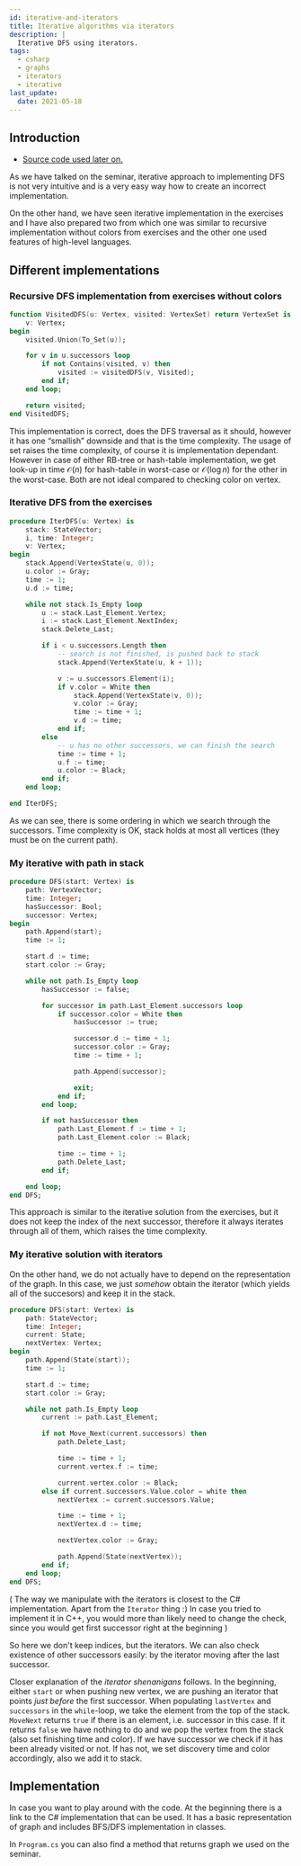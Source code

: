 ```yaml
---
id: iterative-and-iterators
title: Iterative algorithms via iterators
description: |
  Iterative DFS using iterators.
tags:
  - csharp
  - graphs
  - iterators
  - iterative
last_update:
  date: 2021-05-18
---
```


## Introduction

- [Source code used later on.](pathname:///files/algorithms/graphs/iterative-and-iterators.tar.gz)

As we have talked on the seminar, iterative approach to implementing DFS is not very intuitive and is a very easy way how to create an incorrect implementation.

On the other hand, we have seen iterative implementation in the exercises and I have also prepared two from which one was similar to recursive implementation without colors from exercises and the other one used features of high-level languages.

## Different implementations

### Recursive DFS implementation from exercises without colors

```ada showLineNumbers
function VisitedDFS(u: Vertex, visited: VertexSet) return VertexSet is
    v: Vertex;
begin
    visited.Union(To_Set(u));

    for v in u.successors loop
        if not Contains(visited, v) then
            visited := visitedDFS(v, Visited);
        end if;
    end loop;

    return visited;
end VisitedDFS;
```

This implementation is correct, does the DFS traversal as it should, however it has one “smallish” downside and that is the time complexity. The usage of set raises the time complexity, of course it is implementation dependant. However in case of either RB-tree or hash-table implementation, we get look-up in time $\mathcal{O}(n)$ for hash-table in worst-case or $\mathcal{O}(\log n)$ for the other in the worst-case. Both are not ideal compared to checking color on vertex.

### Iterative DFS from the exercises

```ada showLineNumbers
procedure IterDFS(u: Vertex) is
    stack: StateVector;
    i, time: Integer;
    v: Vertex;
begin
    stack.Append(VertexState(u, 0));
    u.color := Gray;
    time := 1;
    u.d := time;

    while not stack.Is_Empty loop
        u := stack.Last_Element.Vertex;
        i := stack.Last_Element.NextIndex;
        stack.Delete_Last;

        if i < u.successors.Length then
            -- search is not finished, is pushed back to stack
            stack.Append(VertexState(u, k + 1));

            v := u.successors.Element(i);
            if v.color = White then
                stack.Append(VertexState(v, 0));
                v.color := Gray;
                time := time + 1;
                v.d := time;
            end if;
        else
            -- u has no other successors, we can finish the search
            time := time + 1;
            u.f := time;
            u.color := Black;
        end if;
    end loop;

end IterDFS;
```

As we can see, there is some ordering in which we search through the successors. Time complexity is OK, stack holds at most all vertices (they must be on the current path).

### My iterative with path in stack

```ada showLineNumbers
procedure DFS(start: Vertex) is
    path: VertexVector;
    time: Integer;
    hasSuccessor: Bool;
    successor: Vertex;
begin
    path.Append(start);
    time := 1;

    start.d := time;
    start.color := Gray;

    while not path.Is_Empty loop
        hasSuccessor := false;

        for successor in path.Last_Element.successors loop
            if successor.color = White then
                hasSuccessor := true;

                successor.d := time + 1;
                successor.color := Gray;
                time := time + 1;

                path.Append(successor);

                exit;
            end if;
        end loop;

        if not hasSuccessor then
            path.Last_Element.f := time + 1;
            path.Last_Element.color := Black;

            time := time + 1;
            path.Delete_Last;
        end if;

    end loop;
end DFS;
```

This approach is similar to the iterative solution from the exercises, but it does not keep the index of the next successor, therefore it always iterates through all of them, which raises the time complexity.

### My iterative solution with iterators

On the other hand, we do not actually have to depend on the representation of the graph. In this case, we just _somehow_ obtain the iterator (which yields all of the succesors) and keep it in the stack.

```ada showLineNumbers
procedure DFS(start: Vertex) is
    path: StateVector;
    time: Integer;
    current: State;
    nextVertex: Vertex;
begin
    path.Append(State(start));
    time := 1;

    start.d := time;
    start.color := Gray;

    while not path.Is_Empty loop
        current := path.Last_Element;

        if not Move_Next(current.successors) then
            path.Delete_Last;

            time := time + 1;
            current.vertex.f := time;

            current.vertex.color := Black;
        else if current.successors.Value.color = white then
            nextVertex := current.successors.Value;

            time := time + 1;
            nextVertex.d := time;

            nextVertex.color := Gray;

            path.Append(State(nextVertex));
        end if;
    end loop;
end DFS;
```

( The way we manipulate with the iterators is closest to the C# implementation. Apart from the `Iterator` thing :) In case you tried to implement it in C++, you would more than likely need to change the check, since you would get first successor right at the beginning )

So here we don't keep indices, but the iterators. We can also check existence of other successors easily: by the iterator moving after the last successor.

Closer explanation of the _iterator shenanigans_ follows. In the beginning, either `start` or when pushing new vertex, we are pushing an iterator that points _just before_ the first successor. When populating `lastVertex` and `successors` in the `while`-loop, we take the element from the top of the stack. `MoveNext` returns `true` if there is an element, i.e. successor in this case. If it returns `false` we have nothing to do and we pop the vertex from the stack (also set finishing time and color). If we have successor we check if it has been already visited or not. If has not, we set discovery time and color accordingly, also we add it to stack.

## Implementation

In case you want to play around with the code. At the beginning there is a link to the C# implementation that can be used. It has a basic representation of graph and includes BFS/DFS implementation in classes.

In `Program.cs` you can also find a method that returns graph we used on the seminar.
